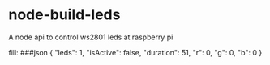 node-build-leds
===============

A node api to control ws2801 leds at raspberry pi

fill:
###json
{
    "leds": 1,
    "isActive": false,
    "duration": 51,
    "r": 0,
    "g": 0,
    "b": 0
 }
